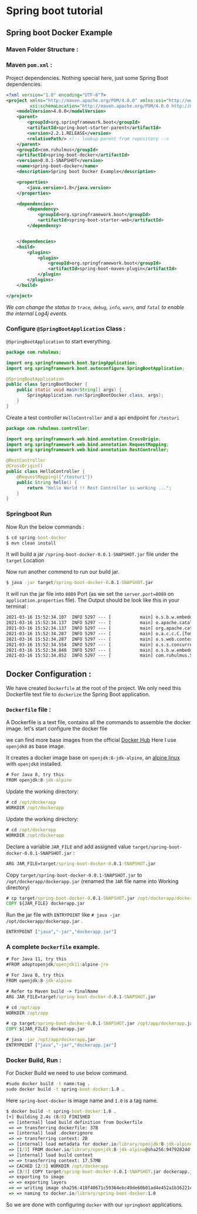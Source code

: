 # Spring boot tutorial

## Spring boot Docker Example

### Maven Folder Structure :


### Maven `pom.xml` :
Project dependencies. Nothing special here, just some Spring Boot dependencies.

```xml
<?xml version="1.0" encoding="UTF-8"?>
<project xmlns="http://maven.apache.org/POM/4.0.0" xmlns:xsi="http://www.w3.org/2001/XMLSchema-instance"
         xsi:schemaLocation="http://maven.apache.org/POM/4.0.0 http://maven.apache.org/xsd/maven-4.0.0.xsd">
    <modelVersion>4.0.0</modelVersion>
    <parent>
        <groupId>org.springframework.boot</groupId>
        <artifactId>spring-boot-starter-parent</artifactId>
        <version>2.2.1.RELEASE</version>
        <relativePath/> <!-- lookup parent from repository -->
    </parent>
    <groupId>com.ruhulmus</groupId>
    <artifactId>spring-boot-docker</artifactId>
    <version>0.0.1-SNAPSHOT</version>
    <name>spring-boot-docker</name>
    <description>Spring boot Docker Example</description>

    <properties>
        <java.version>1.8</java.version>
    </properties>

    <dependencies>
        <dependency>
            <groupId>org.springframework.boot</groupId>
            <artifactId>spring-boot-starter-web</artifactId>
        </dependency>


    </dependencies>
    <build>
        <plugins>
            <plugin>
                <groupId>org.springframework.boot</groupId>
                <artifactId>spring-boot-maven-plugin</artifactId>
            </plugin>
        </plugins>
    </build>

</project>
```
 
*We can change the status to `trace`, `debug`, `info`, `warn`,  and `fatal` to enable the internal Log4j events.*

### Configure `@SpringBootApplication` Class :
`@SpringBootApplication` to start everything.

```java
package com.ruhulmus;

import org.springframework.boot.SpringApplication;
import org.springframework.boot.autoconfigure.SpringBootApplication;

@SpringBootApplication
public class SpringBootDocker {
    public static void main(String[] args) {
        SpringApplication.run(SpringBootDocker.class, args);
    }
}
```

Create a test controller `HelloController` and a api endpoint for `/testuri` 

```java
package com.ruhulmus.controller;

import org.springframework.web.bind.annotation.CrossOrigin;
import org.springframework.web.bind.annotation.RequestMapping;
import org.springframework.web.bind.annotation.RestController;

@RestController
@CrossOrigin()
public class HelloController {
    @RequestMapping({"/testuri"})
    public String hello() {
        return "Hello World !! Rest Controller is working ...";
    }
}
```

### **Springboot Run**
Now Run the below commands :

```cmd
$ cd spring-boot-docker
$ mvn clean install
```
It will build a jar `/spring-boot-docker-0.0.1-SNAPSHOT.jar` file under the `target` Location

Now run another commend to run our build jar.
```cmd
$ java -jar target/spring-boot-docker-0.0.1-SNAPSHOT.jar
```
It will run the jar file into `8089` Port (as we set the `server.port=8089` on `application.properties` file). The Output should be look like this in your terminal :
```cmd
2021-03-16 15:52:34.107  INFO 5297 --- [           main] o.s.b.w.embedded.tomcat.TomcatWebServer  : Tomcat initialized with port(s): 8089 (http)
2021-03-16 15:52:34.137  INFO 5297 --- [           main] o.apache.catalina.core.StandardService   : Starting service [Tomcat]
2021-03-16 15:52:34.137  INFO 5297 --- [           main] org.apache.catalina.core.StandardEngine  : Starting Servlet engine: [Apache Tomcat/9.0.27]
2021-03-16 15:52:34.287  INFO 5297 --- [           main] o.a.c.c.C.[Tomcat].[localhost].[/]       : Initializing Spring embedded WebApplicationContext
2021-03-16 15:52:34.287  INFO 5297 --- [           main] o.s.web.context.ContextLoader            : Root WebApplicationContext: initialization completed in 1907 ms
2021-03-16 15:52:34.554  INFO 5297 --- [           main] o.s.s.concurrent.ThreadPoolTaskExecutor  : Initializing ExecutorService 'applicationTaskExecutor'
2021-03-16 15:52:34.848  INFO 5297 --- [           main] o.s.b.w.embedded.tomcat.TomcatWebServer  : Tomcat started on port(s): 8089 (http) with context path ''
2021-03-16 15:52:34.852  INFO 5297 --- [           main] com.ruhulmus.SpringBootDocker            : Started SpringBootDocker in 4.027 seconds (JVM running for 5.352)
```


## Docker Configuration :
We have created `Dockerfile` at the root of the project.
We only need this Dockerfile text file to `dockerize` the Spring Boot application.

### `Dockerfile` file :
A Dockerfile is a text file, contains all the commands to assemble the docker image. let's start configure the docker file
 
we can find more base images from the official [Docker Hub](https://hub.docker.com/u/adoptopenjdk)
Here I use `openjdk8` as base image.

It creates a docker image base on `openjdk:8-jdk-alpine`, an [alpine linux](https://alpinelinux.org/) with `openjdk8` installed.

```cmd
# For Java 8, try this
FROM openjdk:8-jdk-alpine
```
Update the working directory:
```cmd
# cd /opt/dockerapp
WORKDIR /opt/dockerapp
```
Update the working directory:
```cmd
# cd /opt/dockerapp
WORKDIR /opt/dockerapp
```
Declare a variable `JAR_FILE` and add assigned value `target/spring-boot-docker-0.0.1-SNAPSHOT.jar` :
```cmd
ARG JAR_FILE=target/spring-boot-docker-0.0.1-SNAPSHOT.jar
```
Copy `target/spring-boot-docker-0.0.1-SNAPSHOT.jar` to `/opt/dockerapp/dockerapp.jar` (renamed the `JAR` file name into Working directory)
```cmd
# cp target/spring-boot-docker-0.0.1-SNAPSHOT.jar /opt/dockerapp/dockerapp.jar
COPY ${JAR_FILE} dockerapp.jar
```
Run the jar file with `ENTRYPOINT` like `# java -jar /opt/dockerapp/dockerapp.jar` .

```cmd
ENTRYPOINT ["java","-jar","dockerapp.jar"]
```

### A complete `Dockerfile` example.

```cmd
# For Java 11, try this
#FROM adoptopenjdk/openjdk11:alpine-jre

# For Java 8, try this
FROM openjdk:8-jdk-alpine

# Refer to Maven build -> finalName
ARG JAR_FILE=target/spring-boot-docker-0.0.1-SNAPSHOT.jar

# cd /opt/app
WORKDIR /opt/app

# cp target/spring-boot-docker-0.0.1-SNAPSHOT.jar /opt/app/dockerapp.jar
COPY ${JAR_FILE} dockerapp.jar

# java -jar /opt/app/dockerapp.jar
ENTRYPOINT ["java","-jar","dockerapp.jar"]
```
### Docker Build, Run :

For Docker Build we need to use below command.
```cmd
#sudo docker build -t name:tag .
sudo docker build -t spring-boot-docker:1.0 .
```
Here `spring-boot-docker` is image name and `1.0` is a tag name.


```cmd
$ docker build -t spring-boot-docker:1.0 .
[+] Building 2.4s (8/8) FINISHED                                                                                                                              
 => [internal] load build definition from Dockerfile                                                                                                     0.0s
 => => transferring dockerfile: 37B                                                                                                                      0.0s
 => [internal] load .dockerignore                                                                                                                        0.0s
 => => transferring context: 2B                                                                                                                          0.0s
 => [internal] load metadata for docker.io/library/openjdk:8-jdk-alpine                                                                                  1.4s
 => [1/3] FROM docker.io/library/openjdk:8-jdk-alpine@sha256:94792824df2df33402f201713f932b58cb9de94a0cd524164a0f2283343547b3                            0.0s
 => [internal] load build context                                                                                                                        0.6s
 => => transferring context: 17.57MB                                                                                                                     0.6s
 => CACHED [2/3] WORKDIR /opt/dockerapp                                                                                                                  0.0s
 => [3/3] COPY target/spring-boot-docker-0.0.1-SNAPSHOT.jar dockerapp.jar                                                                                0.1s
 => exporting to image                                                                                                                                   0.1s
 => => exporting layers                                                                                                                                  0.1s
 => => writing image sha256:410f40671c59364ebc49de60b01ad4e452a1b36221cf945fcaed47fef6da8c0d                                                             0.0s
 => => naming to docker.io/library/spring-boot-docker:1.0
```
So we are done with configuring `docker` with our `springboot` applications.